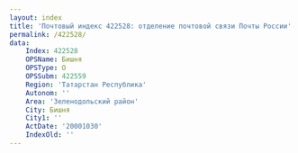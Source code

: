 ```yaml
---
layout: index
title: 'Почтовый индекс 422528: отделение почтовой связи Почты России'
permalink: /422528/
data:
    Index: 422528
    OPSName: Бишня
    OPSType: О
    OPSSubm: 422559
    Region: 'Татарстан Республика'
    Autonom: ''
    Area: 'Зеленодольский район'
    City: Бишня
    City1: ''
    ActDate: '20001030'
    IndexOld: ''
---
```

